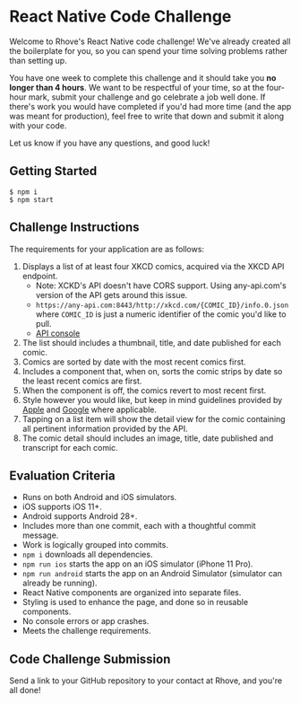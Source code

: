 # React Native Code Challenge

Welcome to Rhove's React Native code challenge! We've already created all the boilerplate for you, so you can spend your time solving problems rather than setting up.

You have one week to complete this challenge and it should take you **no longer than 4 hours**. We want to be respectful of your time, so at the four-hour mark, submit your challenge and go celebrate a job well done. If there's work you would have completed if you'd had more time (and the app was meant for production), feel free to write that down and submit it along with your code. 

Let us know if you have any questions, and good luck!

## Getting Started

    $ npm i
    $ npm start

## Challenge Instructions

The requirements for your application are as follows:

1) Displays a list of at least four XKCD comics, acquired via the XKCD API endpoint. 
    * Note: XCKD's API doesn't have CORS support. Using any-api.com's version of the API gets around this issue.
    * `https://any-api.com:8443/http://xkcd.com/{COMIC_ID}/info.0.json` where `COMIC_ID` is just a numeric identifier of the comic you'd like to pull.
    * [API console](https://any-api.com/xkcd_com/xkcd_com/console/_comicId_info_0_json/GET)
2) The list should includes a thumbnail, title, and date published for each comic.
3) Comics are sorted by date with the most recent comics first.
4) Includes a component that, when on, sorts the comic strips by date so the least recent comics are first.
5) When the component is off, the comics revert to most recent first.
6) Style however you would like, but keep in mind guidelines provided by [Apple](https://developer.apple.com/design/human-interface-guidelines/ios/overview/themes/) and [Google](https://developer.android.com/design) where applicable.
7) Tapping on a list item will show the detail view for the comic containing all pertinent information provided by the API.
8) The comic detail should includes an image, title, date published and transcript for each comic.

## Evaluation Criteria

* Runs on both Android and iOS simulators.
* iOS supports iOS 11+.
* Android supports Android 28+.
* Includes more than one commit, each with a thoughtful commit message.
* Work is logically grouped into commits.
* `npm i` downloads all dependencies.
* `npm run ios` starts the app on an iOS simulator (iPhone 11 Pro).
* `npm run android` starts the app on an Android Simulator (simulator can already be running).
* React Native components are organized into separate files.
* Styling is used to enhance the page, and done so in reusable components.
* No console errors or app crashes.
* Meets the challenge requirements.

## Code Challenge Submission

Send a link to your GitHub repository to your contact at Rhove, and you're all done!

